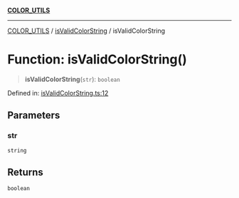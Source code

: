 [**COLOR_UTILS**](../../README.md)

***

[COLOR_UTILS](../../README.md) / [isValidColorString](../README.md) / isValidColorString

# Function: isValidColorString()

> **isValidColorString**(`str`): `boolean`

Defined in: [isValidColorString.ts:12](https://github.com/dailker/everyutil/blob/0ec5ce08552e5059ec58e2975404aeb74a6202b1/src/color/isValidColorString.ts#L12)

## Parameters

### str

`string`

## Returns

`boolean`
